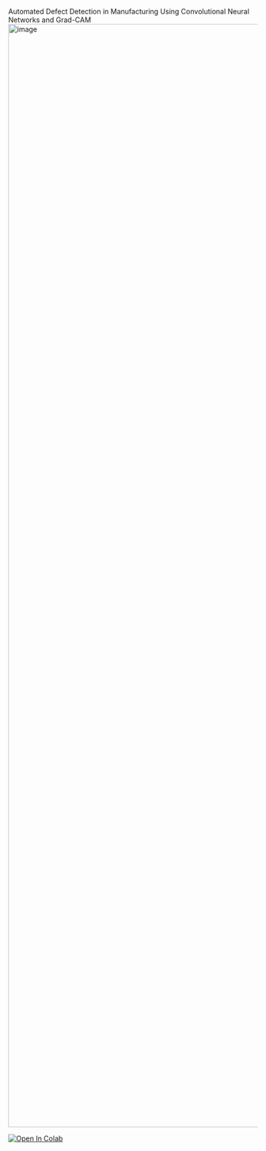 Automated Defect Detection in Manufacturing Using Convolutional Neural Networks and Grad-CAM<img width="2230" alt="image" src="https://github.com/user-attachments/assets/1eb90d83-2d2e-4372-9c7d-c511bd88e239">


[![Open In Colab](https://colab.research.google.com/assets/colab-badge.svg)](https://colab.research.google.com/drive/1ngNpXc42u_02hHu2kFF3LyljNxWLAaaP#scrollTo=1uBORXM-ATLG)
